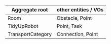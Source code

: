 |Aggregate root | other entities / VOs |
|---|---|
| Room | Obstacle, Point |
| TidyUpRobot | Point, Task |
| TransportCategory| Connection, Point|